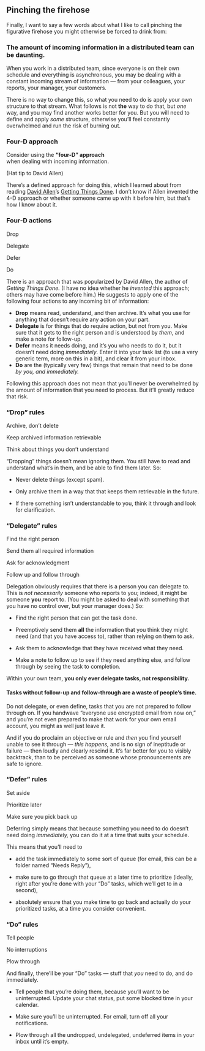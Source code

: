 ## Pinching the firehose

<!-- Note -->
Finally, I want to say a few words about what I like to call pinching
the figurative firehose you might otherwise be forced to drink from:


### The amount of incoming information in a distributed team can be daunting.

<!-- Note -->
When you work in a distributed team, since everyone is on their own
schedule and everything is asynchronous, you may be dealing with a
constant incoming stream of information — from your colleagues, your
reports, your manager, your customers. 

There is no way to change this, so what you need to do is apply your
own structure to that stream. What follows is not **the** way to do
that, but *one* way, and you may find another works better for
you. But you will need to define and apply *some* structure, otherwise
you’ll feel constantly overwhelmed and run the risk of burning out.


### Four-D approach <!-- .element class="hidden" -->

Consider using the **“four-D” approach**  
when dealing with incoming information.

(Hat tip to David Allen)

<!-- Note -->
There’s a defined approach for doing this, which I learned about from
reading [David
Allen](https://en.wikipedia.org/wiki/David_Allen_(author))’s [Getting
Things
Done](https://www.goodreads.com/book/show/1633.Getting_Things_Done). I
don’t know if Allen invented the 4-D approach or whether someone came
up with it before him, but that’s how I know about it.


### Four-D actions

Drop <!-- .element: class="fragment" -->

Delegate <!-- .element: class="fragment" -->

Defer <!-- .element: class="fragment" -->

Do <!-- .element: class="fragment" -->

<!-- Note -->
There is an approach that was popularized by David Allen, the author
of *Getting Things Done.* (I have no idea whether he *invented* this
approach; others may have come before him.) He suggests to apply one
of the following four actions to any incoming bit of information:

* **Drop** means read, understand, and then archive. It’s what you use
  for anything that doesn’t require any action on your part.
* **Delegate** is for things that do require action, but not from
  you. Make sure that it gets to the right person and is understood by
  *them*, and make a note for follow-up.
* **Defer** means it needs doing, and it’s you who needs to do it, but
  it doesn’t need doing *immediately*. Enter it into your task list
  (to use a very generic term, more on this in a bit), and clear it
  from your inbox.
* **Do** are the (typically very few) things that remain that need to
  be done *by you, and immediately.*

Following this approach does not mean that you’ll never be overwhelmed
by the amount of information that you need to process. But it’ll
greatly reduce that risk.


### “Drop” rules

Archive, don’t delete <!-- .element: class="fragment" -->

Keep archived information retrievable <!-- .element: class="fragment" -->

Think about things you don’t understand <!-- .element: class="fragment" -->

<!-- Note -->
“Dropping” things doesn’t mean ignoring them. You still have to read
and understand what’s in them, and be able to find them later. So:

* Never delete things (except spam).

* Only archive them in a way that that keeps them retrievable in the
  future.

* If there something isn’t understandable to you, think it through and
  look for clarification.


### “Delegate” rules

Find the right person <!-- .element: class="fragment" -->

Send them all required information <!-- .element: class="fragment" -->

Ask for acknowledgment <!-- .element: class="fragment" -->

Follow up and follow through <!-- .element: class="fragment" -->

<!-- Note -->
Delegation obviously requires that there is a person you can delegate
to. This is *not necessarily* someone who reports to you; indeed, it
might be someone **you** report to. (You might be asked to deal with
something that you have no control over, but your manager does.) So:

* Find the right person that can get the task done.

* Preemptively send them **all** the information that you think they
  might need (and that you have access to), rather than relying on
  them to ask.

* Ask them to acknowledge that they have received what they need.

* Make a note to follow up to see if they need anything else, and
  follow through by seeing the task to completion.

Within your own team, **you only ever delegate tasks, not
responsibility.**


#### Tasks without follow-up and follow-through are a waste of people’s time.

<!-- Note -->
Do not delegate, or even define, tasks that you are not prepared to
follow through on. If you handwave “everyone use encrypted email from
now on,” and you’re not even prepared to make that work for your own
email account, you might as well just leave it.

And if you do proclaim an objective or rule and *then* you find yourself
unable to see it through — *this happens,* and is no sign of
ineptitude or failure — then loudly and clearly rescind it. It’s far
better for you to visibly backtrack, than to be perceived as someone
whose pronouncements are safe to ignore.


### “Defer” rules

Set aside <!-- .element: class="fragment" -->

Prioritize later <!-- .element: class="fragment" -->

Make sure you pick back up  <!-- .element: class="fragment" -->

<!-- Note -->
Deferring simply means that because something you need to do doesn’t
need doing *immediately,* you can do it at a time that suits your
schedule.

This means that you’ll need to

* add the task immediately to some sort of queue (for email, this can
  be a folder named “Needs Reply”),

* make sure to go through that queue at a later time to prioritize
  (ideally, right after you’re done with your “Do” tasks, which we’ll
  get to in a second),

* absolutely ensure that you make time to go back and actually do your
  prioritized tasks, at a time you consider convenient.


### “Do” rules

Tell people <!-- .element: class="fragment" -->

No interruptions <!-- .element: class="fragment" -->

Plow through  <!-- .element: class="fragment" -->

<!-- Note -->
And finally, there’ll be your “Do” tasks — stuff that *you* need to
do, and do immediately.

* Tell people that you’re doing them, because you’ll want to be
  uninterrupted. Update your chat status, put some blocked time in
  your calendar.

* Make sure you’ll be uninterrupted. For email, turn off all your
  notifications.
  
* Plow through all the undropped, undelegated,
  undeferred items in your inbox until it’s empty.

